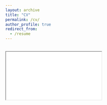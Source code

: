 ```yaml
---
layout: archive
title: "CV"
permalink: /cv/
author_profile: true
redirect_from:
  - /resume
---
```


<br/><iframe src='/files/cv.pdf'>"
